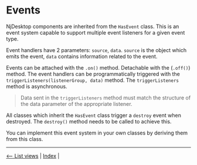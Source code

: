 # Events

NjDesktop components are inherited from the `HasEvent` class. This is an event system capable to support multiple event listeners for a given event type.

Event handlers have 2 parameters: `source`, `data`. `source` is the object which emits the event, `data` contains information related to the event.

Events can be attached with the `.on()` method. Detachable with the (`.off()`) method. The event handlers can be programmatically triggered with the `triggerListeners(listenerGroup, data)` method. The `triggerListeners` method is asynchronous.

>Data sent in the `triggerListeners` method must match the structure of the data parameter of the appropriate listener.

All classes which inherit the `HasEvent` class trigger a `destroy` event when destroyed. The `destroy()` method needs to be called to achieve this.

You can implement this event system in your own classes by deriving them from this class.

---
[<-- List views](./listviews.md) |
[Index](./index.md) |